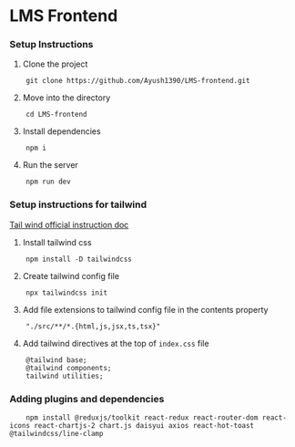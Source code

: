 # LMS Frontend

### Setup Instructions

1. Clone the project
```
    git clone https://github.com/Ayush1390/LMS-frontend.git
```

2. Move into the directory
```
    cd LMS-frontend
```

3. Install dependencies
```
    npm i
```

4. Run the server
```
    npm run dev
```



### Setup instructions for tailwind 

[Tail wind official instruction doc](https://tailwindcss.com/docs/installation)


1. Install tailwind css
```
    npm install -D tailwindcss
```

2. Create tailwind config file
```
    npx tailwindcss init
```

3. Add file extensions to tailwind config file in the contents property
```
    "./src/**/*.{html,js,jsx,ts,tsx}"
```

4. Add tailwind directives at the top of `index.css` file
```
    @tailwind base;
    @tailwind components;
    tailwind utilities;
```

### Adding plugins and dependencies
```
    npm install @reduxjs/toolkit react-redux react-router-dom react-icons react-chartjs-2 chart.js daisyui axios react-hot-toast @tailwindcss/line-clamp
```
